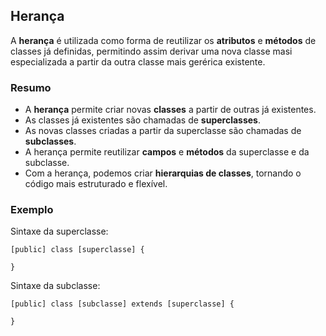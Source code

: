 ## Herança

A **herança** é utilizada como forma de reutilizar os **atributos** e **métodos** de classes já definidas, permitindo assim derivar uma nova classe masi especializada a partir da outra classe mais gerérica existente.

### Resumo

- A **herança** permite criar novas **classes** a partir de outras já existentes.
- As classes já existentes são chamadas de **superclasses**.
- As novas classes criadas a partir da superclasse são chamadas de **subclasses**.
- A herança permite reutilizar **campos** e **métodos** da superclasse e da subclasse.
- Com a herança, podemos criar **hierarquias de classes**, tornando o código mais estruturado e flexível.

### Exemplo

Sintaxe da superclasse:

    [public] class [superclasse] {

    }


Sintaxe da subclasse:

    [public] class [subclasse] extends [superclasse] {

    }


